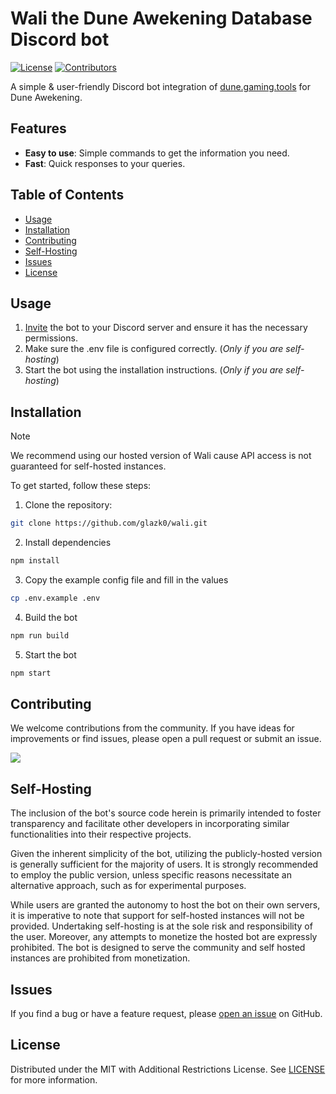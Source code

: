 # Wali the Dune Awekening Database Discord bot

[![License](https://img.shields.io/github/license/glazk0/wali)](LICENSE)
[![Contributors](https://img.shields.io/github/contributors/glazk0/wali.svg)](https://gitHub.com/glazk0/wali/graphs/contributors/)

A simple & user-friendly Discord bot integration of [dune.gaming.tools](https://dune.gaming.tools/) for Dune Awekening.

## Features

- **Easy to use**: Simple commands to get the information you need.
- **Fast**: Quick responses to your queries.

## Table of Contents

- [Usage](#usage)
- [Installation](#installation)
- [Contributing](#contributing)
- [Self-Hosting](#self-hosting)
- [Issues](#issues)
- [License](#license)

## Usage

1. [Invite](https://discord.com/oauth2/authorize?client_id=1370338761883259011) the bot to your Discord server and ensure it has the necessary permissions.
2. Make sure the .env file is configured correctly. (*Only if you are self-hosting*)
3. Start the bot using the installation instructions. (*Only if you are self-hosting*)

## Installation

> [!NOTE]  
> We recommend using our hosted version of Wali cause API access is not guaranteed for self-hosted instances.

To get started, follow these steps:

1. Clone the repository:

```bash
git clone https://github.com/glazk0/wali.git
```

2. Install dependencies

```bash
npm install
```

3. Copy the example config file and fill in the values

```bash
cp .env.example .env
```

4. Build the bot

```bash
npm run build
```

5. Start the bot

```bash
npm start
```

## Contributing

We welcome contributions from the community. If you have ideas for improvements or find issues, please open a pull request or submit an issue.

<a href="https://github.com/glazk0/wali/graphs/contributors">
  <img src="https://contrib.rocks/image?repo=glazk0/wali" />
</a>

## Self-Hosting

The inclusion of the bot's source code herein is primarily intended to foster transparency and facilitate other developers in incorporating similar functionalities into their respective projects.

Given the inherent simplicity of the bot, utilizing the publicly-hosted version is generally sufficient for the majority of users. It is strongly recommended to employ the public version, unless specific reasons necessitate an alternative approach, such as for experimental purposes.

While users are granted the autonomy to host the bot on their own servers, it is imperative to note that support for self-hosted instances will not be provided. Undertaking self-hosting is at the sole risk and responsibility of the user. Moreover, any attempts to monetize the hosted bot are expressly prohibited. The bot is designed to serve the community and self hosted instances are prohibited from monetization.

## Issues

If you find a bug or have a feature request, please [open an issue](https://github.com/glazk0/wali/issues/new/choose) on GitHub.

## License

Distributed under the MIT with Additional Restrictions License. See [LICENSE](LICENSE) for more information.
